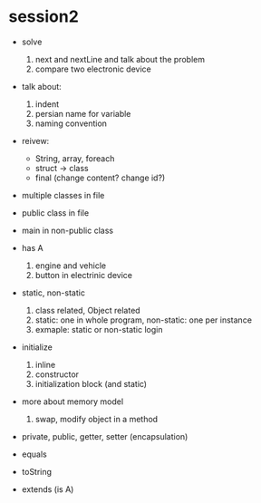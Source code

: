 # session2

+ solve 
    1. next and nextLine and talk about the problem
    2. compare two electronic device 
+ talk about:
    1. indent 
    2. persian name for variable 
    3. naming convention

+ reivew:
   + String, array, foreach 
   + struct -> class
   + final (change content? change id?)

+ multiple classes in file 
+ public class in file 
+ main in non-public class

+ has A
   1. engine and vehicle
   2. button in electrinic device

+ static, non-static
   1. class related, Object related
   2. static: one in whole program, non-static: one per instance
   3. exmaple: static or non-static login 


+ initialize
   1. inline
   2. constructor 
   3. initialization block (and static)

+ more about memory model
   1. swap, modify object in a method 

+ private, public, getter, setter (encapsulation)


+ equals
+ toString

+ extends (is A)
